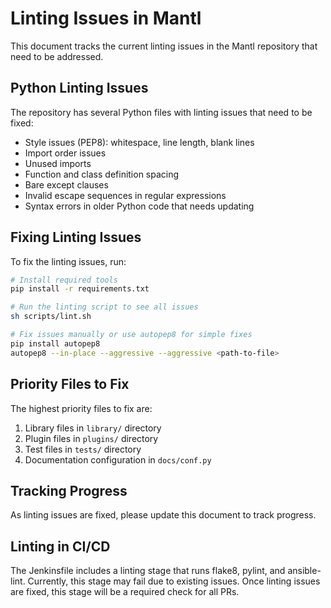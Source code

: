 # Linting Issues in Mantl

This document tracks the current linting issues in the Mantl repository that need to be addressed.

## Python Linting Issues

The repository has several Python files with linting issues that need to be fixed:

- Style issues (PEP8): whitespace, line length, blank lines
- Import order issues
- Unused imports
- Function and class definition spacing
- Bare except clauses
- Invalid escape sequences in regular expressions
- Syntax errors in older Python code that needs updating

## Fixing Linting Issues

To fix the linting issues, run:

```bash
# Install required tools
pip install -r requirements.txt

# Run the linting script to see all issues
sh scripts/lint.sh

# Fix issues manually or use autopep8 for simple fixes
pip install autopep8
autopep8 --in-place --aggressive --aggressive <path-to-file>
```

## Priority Files to Fix

The highest priority files to fix are:

1. Library files in `library/` directory
2. Plugin files in `plugins/` directory
3. Test files in `tests/` directory
4. Documentation configuration in `docs/conf.py`

## Tracking Progress

As linting issues are fixed, please update this document to track progress.

## Linting in CI/CD

The Jenkinsfile includes a linting stage that runs flake8, pylint, and ansible-lint. Currently, this stage may fail due to existing issues. Once linting issues are fixed, this stage will be a required check for all PRs.